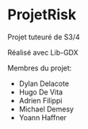 # ProjetRisk

Projet tuteuré de S3/4

Réalisé avec Lib-GDX

Membres du projet:
- Dylan Delacote
- Hugo De Vita
- Adrien Filippi
- Michael Demesy
- Yoann Haffner

